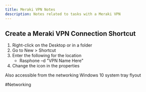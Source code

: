 ```yaml
---
title: Meraki VPN Notes
description: Notes related to tasks with a Meraki VPN
---
```


## Create a Meraki VPN Connection Shortcut

1. Right-click on the Desktop or in a folder
2. Go to New > Shortcut
3. Enter the following for the location
   - Rasphone –d "VPN Name Here"
4. Change the icon in the properties

Also accessible from the networking Windows 10 system tray flyout

#Networking
